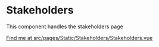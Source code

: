 # Stakeholders

This component handles the stakeholders page

[Find me at src/pages/Static/Stakeholders/Stakeholders.vue](https://github.com/FAIRsharing/fairsharing.github.io/tree/master/src/pages/Static/Stakeholders/Stakeholders.vue)